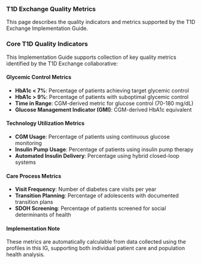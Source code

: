 ### T1D Exchange Quality Metrics

This page describes the quality indicators and metrics supported by the T1D Exchange Implementation Guide.

### Core T1D Quality Indicators

This Implementation Guide supports collection of key quality metrics identified by the T1D Exchange collaborative:

#### Glycemic Control Metrics
- **HbA1c < 7%**: Percentage of patients achieving target glycemic control
- **HbA1c > 9%**: Percentage of patients with suboptimal glycemic control
- **Time in Range**: CGM-derived metric for glucose control (70-180 mg/dL)
- **Glucose Management Indicator (GMI)**: CGM-derived HbA1c equivalent

#### Technology Utilization Metrics
- **CGM Usage**: Percentage of patients using continuous glucose monitoring
- **Insulin Pump Usage**: Percentage of patients using insulin pump therapy
- **Automated Insulin Delivery**: Percentage using hybrid closed-loop systems

#### Care Process Metrics
- **Visit Frequency**: Number of diabetes care visits per year
- **Transition Planning**: Percentage of adolescents with documented transition plans
- **SDOH Screening**: Percentage of patients screened for social determinants of health

#### Implementation Note
These metrics are automatically calculable from data collected using the profiles in this IG, supporting both individual patient care and population health analysis.